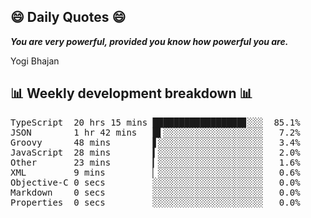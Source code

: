 ## 😄 Daily Quotes 😄

_**You are very powerful, provided you know how powerful you are.**_

Yogi Bhajan



## 📊 Weekly development breakdown 📊

<pre>TypeScript  20 hrs 15 mins █████████████████▊░░░  85.1%
JSON        1 hr 42 mins   █▌░░░░░░░░░░░░░░░░░░░   7.2%
Groovy      48 mins        ▋░░░░░░░░░░░░░░░░░░░░   3.4%
JavaScript  28 mins        ▍░░░░░░░░░░░░░░░░░░░░   2.0%
Other       23 mins        ▎░░░░░░░░░░░░░░░░░░░░   1.6%
XML         9 mins         ▏░░░░░░░░░░░░░░░░░░░░   0.6%
Objective-C 0 secs         ░░░░░░░░░░░░░░░░░░░░░   0.0%
Markdown    0 secs         ░░░░░░░░░░░░░░░░░░░░░   0.0%
Properties  0 secs         ░░░░░░░░░░░░░░░░░░░░░   0.0%</pre>